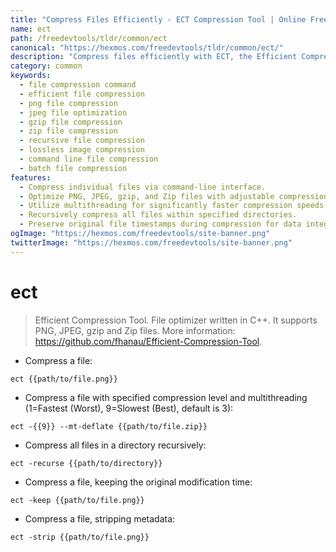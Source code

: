 ```yaml
---
title: "Compress Files Efficiently - ECT Compression Tool | Online Free DevTools by Hexmos"
name: ect
path: /freedevtools/tldr/common/ect
canonical: "https://hexmos.com/freedevtools/tldr/common/ect/"
description: "Compress files efficiently with ECT, the Efficient Compression Tool. Optimize PNG, JPEG, gzip, and Zip files seamlessly using multithreading for faster compression.  Free online tool, no registration required."
category: common
keywords:
  - file compression command
  - efficient file compression
  - png file compression
  - jpeg file optimization
  - gzip file compression
  - zip file compression
  - recursive file compression
  - lossless image compression
  - command line file compression
  - batch file compression
features:
  - Compress individual files via command-line interface.
  - Optimize PNG, JPEG, gzip, and Zip files with adjustable compression levels.
  - Utilize multithreading for significantly faster compression speeds.
  - Recursively compress all files within specified directories.
  - Preserve original file timestamps during compression for data integrity.
ogImage: "https://hexmos.com/freedevtools/site-banner.png"
twitterImage: "https://hexmos.com/freedevtools/site-banner.png"
---
```


# ect

> Efficient Compression Tool.
> File optimizer written in C++. It supports PNG, JPEG, gzip and Zip files.
> More information: <https://github.com/fhanau/Efficient-Compression-Tool>.

- Compress a file:

`ect {{path/to/file.png}}`

- Compress a file with specified compression level and multithreading (1=Fastest (Worst), 9=Slowest (Best), default is 3):

`ect -{{9}} --mt-deflate {{path/to/file.zip}}`

- Compress all files in a directory recursively:

`ect -recurse {{path/to/directory}}`

- Compress a file, keeping the original modification time:

`ect -keep {{path/to/file.png}}`

- Compress a file, stripping metadata:

`ect -strip {{path/to/file.png}}`
